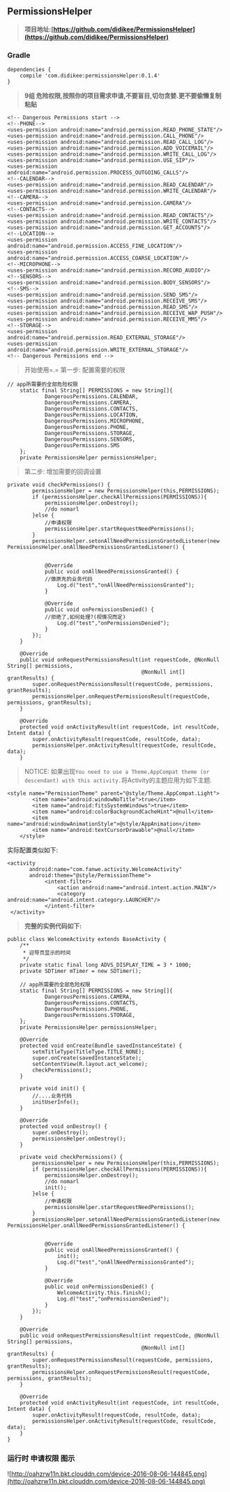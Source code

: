 ## PermissionsHelper

> **项目地址:[https://github.com/didikee/PermissionsHelper](https://github.com/didikee/PermissionsHelper)**

### Gradle
```
dependencies {
    compile 'com.didikee:permissionsHelper:0.1.4'
}
```

> **9组 危险权限,按照你的项目需求申请,不要盲目,切勿贪婪.更不要偷懒复制粘贴**

	<!-- Dangerous Permissions start -->
    <!--PHONE-->
    <uses-permission android:name="android.permission.READ_PHONE_STATE"/>
    <uses-permission android:name="android.permission.CALL_PHONE"/>
    <uses-permission android:name="android.permission.READ_CALL_LOG"/>
    <uses-permission android:name="android.permission.ADD_VOICEMAIL"/>
    <uses-permission android:name="android.permission.WRITE_CALL_LOG"/>
    <uses-permission android:name="android.permission.USE_SIP"/>
    <uses-permission android:name="android.permission.PROCESS_OUTGOING_CALLS"/>
    <!--CALENDAR-->
    <uses-permission android:name="android.permission.READ_CALENDAR"/>
    <uses-permission android:name="android.permission.WRITE_CALENDAR"/>
    <!--CAMERA-->
    <uses-permission android:name="android.permission.CAMERA"/>
    <!--CONTACTS-->
    <uses-permission android:name="android.permission.READ_CONTACTS"/>
    <uses-permission android:name="android.permission.WRITE_CONTACTS"/>
    <uses-permission android:name="android.permission.GET_ACCOUNTS"/>
    <!--LOCATION-->
    <uses-permission android:name="android.permission.ACCESS_FINE_LOCATION"/>
    <uses-permission android:name="android.permission.ACCESS_COARSE_LOCATION"/>
    <!--MICROPHONE-->
    <uses-permission android:name="android.permission.RECORD_AUDIO"/>
    <!--SENSORS-->
    <uses-permission android:name="android.permission.BODY_SENSORS"/>
    <!--SMS-->
    <uses-permission android:name="android.permission.SEND_SMS"/>
    <uses-permission android:name="android.permission.RECEIVE_SMS"/>
    <uses-permission android:name="android.permission.READ_SMS"/>
    <uses-permission android:name="android.permission.RECEIVE_WAP_PUSH"/>
    <uses-permission android:name="android.permission.RECEIVE_MMS"/>
    <!--STORAGE-->
    <uses-permission android:name="android.permission.READ_EXTERNAL_STORAGE"/>
    <uses-permission android:name="android.permission.WRITE_EXTERNAL_STORAGE"/>
    <!-- Dangerous Permissions end -->

> 开始使用=.=
> 第一步: 配置需要的权限
```
// app所需要的全部危险权限
    static final String[] PERMISSIONS = new String[]{
            DangerousPermissions.CALENDAR,
            DangerousPermissions.CAMERA,
            DangerousPermissions.CONTACTS,
            DangerousPermissions.LOCATION,
            DangerousPermissions.MICROPHONE,
            DangerousPermissions.PHONE,
            DangerousPermissions.STORAGE,
            DangerousPermissions.SENSORS,
            DangerousPermissions.SMS
    };
    private PermissionsHelper permissionsHelper;
```

>  第二步: 增加需要的回调设置

```
private void checkPermissions() {
        permissionsHelper = new PermissionsHelper(this,PERMISSIONS);
        if (permissionsHelper.checkAllPermissions(PERMISSIONS)){
            permissionsHelper.onDestroy();
            //do nomarl
        }else {
            //申请权限
            permissionsHelper.startRequestNeedPermissions();
        }
        permissionsHelper.setonAllNeedPermissionsGrantedListener(new PermissionsHelper.onAllNeedPermissionsGrantedListener() {


            @Override
            public void onAllNeedPermissionsGranted() {
            //做原先的业务代码
                Log.d("test","onAllNeedPermissionsGranted");
            }

            @Override
            public void onPermissionsDenied() {
            //拒绝了,如何处理?(视情况而定)
                Log.d("test","onPermissionsDenied");
            }
        });
    }

    @Override
    public void onRequestPermissionsResult(int requestCode, @NonNull String[] permissions,
                                           @NonNull int[] grantResults) {
        super.onRequestPermissionsResult(requestCode, permissions, grantResults);
        permissionsHelper.onRequestPermissionsResult(requestCode, permissions, grantResults);
    }

    @Override
    protected void onActivityResult(int requestCode, int resultCode, Intent data) {
        super.onActivityResult(requestCode, resultCode, data);
        permissionsHelper.onActivityResult(requestCode, resultCode, data);
    }
```

> NOTICE: 如果出现`You need to use a Theme.AppCompat theme (or descendant) with this activity.`将Activity的主题应用为如下主题.

```
<style name="PermissionTheme" parent="@style/Theme.AppCompat.Light">
        <item name="android:windowNoTitle">true</item>
        <item name="android:fitsSystemWindows">true</item>
        <item name="android:colorBackgroundCacheHint">@null</item>
        <item name="android:windowAnimationStyle">@style/AppAnimation</item>
        <item name="android:textCursorDrawable">@null</item>
    </style>
```

实际配置类似如下:
```
<activity
       android:name="com.fanwe.activity.WelcomeActivity"
       android:theme="@style/PermissionTheme">
            <intent-filter>
                <action android:name="android.intent.action.MAIN"/>
                <category android:name="android.intent.category.LAUNCHER"/>
            </intent-filter>
 </activity>
```

> **完整的实例代码如下:**

```
public class WelcomeActivity extends BaseActivity {
    /**
     * 迎导页显示的时间
     */
    private static final long ADVS_DISPLAY_TIME = 3 * 1000;
    private SDTimer mTimer = new SDTimer();

    // app所需要的全部危险权限
    static final String[] PERMISSIONS = new String[]{
            DangerousPermissions.CAMERA,
            DangerousPermissions.CONTACTS,
            DangerousPermissions.PHONE,
            DangerousPermissions.STORAGE,
    };
    private PermissionsHelper permissionsHelper;

    @Override
    protected void onCreate(Bundle savedInstanceState) {
        setmTitleType(TitleType.TITLE_NONE);
        super.onCreate(savedInstanceState);
        setContentView(R.layout.act_welcome);
        checkPermissions();
    }

    private void init() {
        //....业务代码
        initUserInfo();
    }

    @Override
    protected void onDestroy() {
        super.onDestroy();
		permissionsHelper.onDestroy();
    }

    private void checkPermissions() {
        permissionsHelper = new PermissionsHelper(this,PERMISSIONS);
        if (permissionsHelper.checkAllPermissions(PERMISSIONS)){
            permissionsHelper.onDestroy();
            //do nomarl
            init();
        }else {
            //申请权限
            permissionsHelper.startRequestNeedPermissions();
        }
        permissionsHelper.setonAllNeedPermissionsGrantedListener(new PermissionsHelper.onAllNeedPermissionsGrantedListener() {


            @Override
            public void onAllNeedPermissionsGranted() {
                init();
                Log.d("test","onAllNeedPermissionsGranted");
            }

            @Override
            public void onPermissionsDenied() {
                WelcomeActivity.this.finish();
                Log.d("test","onPermissionsDenied");
            }
        });
    }

    @Override
    public void onRequestPermissionsResult(int requestCode, @NonNull String[] permissions,
                                           @NonNull int[] grantResults) {
        super.onRequestPermissionsResult(requestCode, permissions, grantResults);
        permissionsHelper.onRequestPermissionsResult(requestCode, permissions, grantResults);
    }

    @Override
    protected void onActivityResult(int requestCode, int resultCode, Intent data) {
        super.onActivityResult(requestCode, resultCode, data);
        permissionsHelper.onActivityResult(requestCode, resultCode, data);
    }
}

```

### 运行时 申请权限 图示 ###
![http://oahzrw11n.bkt.clouddn.com/device-2016-08-06-144845.png](http://oahzrw11n.bkt.clouddn.com/device-2016-08-06-144845.png)
